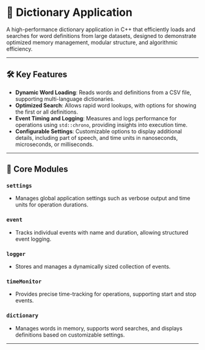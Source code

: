 # 📖 Dictionary Application

A high-performance dictionary application in C++ that efficiently loads and searches for word definitions from large datasets, designed to demonstrate optimized memory management, modular structure, and algorithmic efficiency.

---

## 🛠️ Key Features

- **Dynamic Word Loading**: Reads words and definitions from a CSV file, supporting multi-language dictionaries.
- **Optimized Search**: Allows rapid word lookups, with options for showing the first or all definitions.
- **Event Timing and Logging**: Measures and logs performance for operations using `std::chrono`, providing insights into execution time.
- **Configurable Settings**: Customizable options to display additional details, including part of speech, and time units in nanoseconds, microseconds, or milliseconds.

---

## 🚀 Core Modules

### `settings`

- Manages global application settings such as verbose output and time units for operation durations.

### `event`

- Tracks individual events with name and duration, allowing structured event logging.

### `logger`

- Stores and manages a dynamically sized collection of events.

### `timeMonitor`

- Provides precise time-tracking for operations, supporting start and stop events.

### `dictionary`

- Manages words in memory, supports word searches, and displays definitions based on customizable settings.

---
